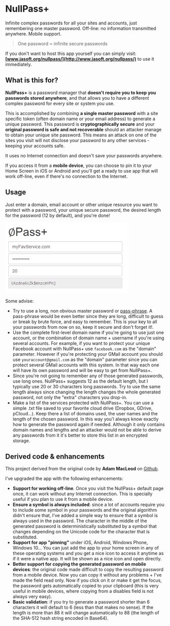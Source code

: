 # NullPass+
Infinite complex passwords for all your sites and accounts, just remembering one master password. Off-line: no information transmitted anywhere. Mobile support.

>One password = infinite secure passwords

If you don't want to host this app yourself you can simply visit: **[www.jasoft.org/nullpass/](http://www.jasoft.org/nullpass/)** to use it immediately.

## What is this for?

**NullPass+** is a password manager that **doesn't require you to keep you passwords stored anywhere**, and that allows you to have a different complex password for every site or system you use. 

This is accomplished by combining **a single master password** with a site specific token (often domain name or your email address) to generate a unique password. This password is **cryptographically secure** and your **original password is safe and not recoverable** should an attacker manage to obtain your unique site password. This means an attack on one of the sites you visit will not disclose your password to any other services - keeping your accounts safe.

It uses no Internet connection and doesn't save your passwords anywhere.

If you access it from a **mobile device**, you can choose to pin it to your Home Screen in iOS or Android and you'll get a ready to use app that will work off-line, even if there's no connection to the Internet.

## Usage
Just enter a domain, email account or other unique resource you want to protect with a password, your unique secure password, the desired length for the password (12 by default), and you're done!

![NullPasswor+ UI](NullPassPlus-UI.png)

Some advise:

- Try to use a long, non obvious master password or [pass-phrase](https://en.wikipedia.org/wiki/Passphrase). A pass-phrase would be even better since they are long, difficult to guess or break by brute force, and easy to remember. This is your key to all your passwords from now on so, keep it secure and don't forget it!.
- Use the complete first-level domain name if you're going to use just one account, or the combination of domain name + username if you're using several accounts. For example, if you want to protect your unique Facebook account with NullPass+ use `facebook.com` as the "domain" parameter. However if you're protecting your GMail account you should use `youraccount@gmail.com` as the "domain" parameter since you can protect several GMail accounts with this system. In that way each one will have its own password and will be easy to get from NullPass+.
- Since you're not going to remember any of those generated passwords, use long ones. NullPass+ suggests 12 as the default length, but I typically use 20 or 30 characters long passwords. Try to use the same length always since changing the length changes the whole generated password, not only the "extra" characters you drop-in.
- Make a list of the services protected with NullPass+. You can use a simple .txt file saved to your favorite cloud drive (Dropbox, GDrive, pCloud...). Keep there a list of domains used, the user names and the length of the chosen password. In this way you'l always know exactly how to generate the password again if needed. Although it only contains domain names and lengths and an attacker would not be able to derive any passwords from it it's better to store this list in an encrypted storage.

## Derived code & enhancements
This project derived from the original code by **Adam MacLeod** on [Github](https://github.com/adammacleod/nullpass).

I've upgraded the app with the following enhancements:

- **Support for working off-line**. Once you visit the NullPass+ default page once, it can work without any Internet connection. This is specially useful if you plan to use it from a mobile device.
- **Ensure a symbol is always included**: since a lot of accounts require you to include some symbol in your passwords and the original algorithm didn't ensure that, I've added a simple way to ensure that a symbol is always used in the password. The character in the middle of the generated password is deterministically substituted by a symbol that changes depending on the Unicode code for the character that is substituted.
- **Support for app "pinning"** under iOS, Android, Windows Phone, Windows 10... You can just add the app to your home screen in any of these operating systems and you get a nice icon to access it anytime as if it were a native app. It will be shown as a nice icon and open directly.
- **Better support for copying the generated password on mobile devices**: the original code made difficult to copy the resulting password from a mobile device. Now you can copy it without any problems + I've made the field read only. Now if you click on it or make it get the focus, the password gets automatically copied to your clipboard (this is very useful in mobile devices, where copying from a disables field is not always very easy).
- **Basic validation**: if you try to generate a password shorter than 6 characters it will default to 6 (less than that makes no sense). If the length is more than 88 it will change automatically to 88 (the length of the SHA-512 hash string encoded in Base64).
